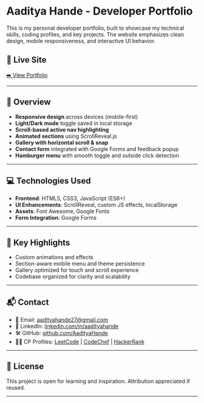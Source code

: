 # Aaditya Hande - Developer Portfolio

This is my personal developer portfolio, built to showcase my technical skills, coding profiles, and key projects. The website emphasizes clean design, mobile responsiveness, and interactive UI behavior.

## 🔗 Live Site

[➡️ View Portfolio](https://aadityahande.github.io/portfolio)  

---

## 📌 Overview

- **Responsive design** across devices (mobile-first)
- **Light/Dark mode** toggle saved in local storage
- **Scroll-based active nav highlighting**
- **Animated sections** using ScrollReveal.js
- **Gallery with horizontal scroll & snap**
- **Contact form** integrated with Google Forms and feedback popup
- **Hamburger menu** with smooth toggle and outside click detection

---

## 💻 Technologies Used

- **Frontend**: HTML5, CSS3, JavaScript (ES6+)
- **UI Enhancements**: ScrollReveal, custom JS effects, localStorage
- **Assets**: Font Awesome, Google Fonts
- **Form Integration**: Google Forms

---

## 🧠 Key Highlights

- Custom animations and effects
- Section-aware mobile menu and theme persistence
- Gallery optimized for touch and scroll experience
- Codebase organized for clarity and scalability

---

## 📬 Contact

- 📧 Email: [aadityahande27@gmail.com](mailto:aadityahande27@gmail.com)
- 💼 LinkedIn: [linkedin.com/in/aadityahande](https://linkedin.com/in/aadityahande)
- 🛠 GitHub: [github.com/AadityaHande](https://github.com/AadityaHande)
- 🧑‍💻 CP Profiles: [LeetCode](https://leetcode.com/aadityahande) | [CodeChef](https://codechef.com/users/aadityahande) | [HackerRank](https://hackerrank.com/aadityahande)

---

## 📄 License

This project is open for learning and inspiration. Attribution appreciated if reused.

---
